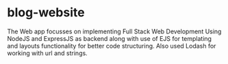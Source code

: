 # blog-website
The Web app focusses on implementing Full Stack Web Development Using NodeJS and ExpressJS as backend along with use of EJS for templating and layouts functionality for better code structuring. Also used Lodash for working with url and strings.
